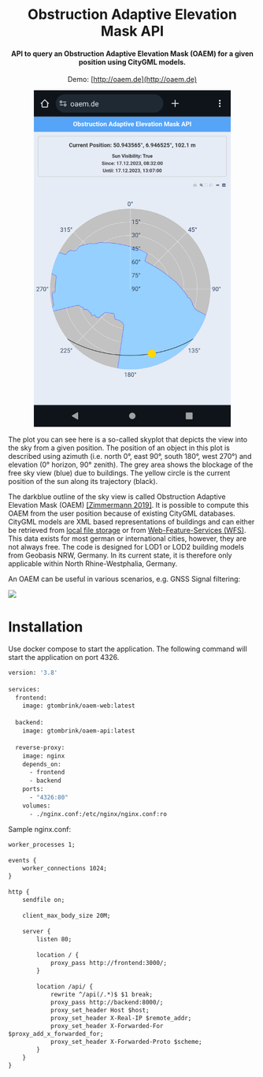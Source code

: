 <div align="center">
<h1>Obstruction Adaptive Elevation Mask API</h1>

#### API to query an Obstruction Adaptive Elevation Mask (OAEM) for a given position using CityGML models.

Demo: [http://oaem.de](http://oaem.de)

<img src="images/oaemapi.jpg" width=400/>
</div>

The plot you can see here is a so-called skyplot that depicts the view into the sky from a given position. The position of an object in this plot is described using azimuth (i.e. north 0°, east 90°, south 180°, west 270°) and elevation (0° horizon, 90° zenith). The grey area shows the blockage of the free sky view (blue) due to buildings. The yellow circle is the current position of the sun along its trajectory (black).

The darkblue outline of the sky view is called Obstruction Adaptive Elevation Mask (OAEM) [[Zimmermann 2019]](https://www.researchgate.net/publication/329833465_GPS-Multipath_Analysis_using_Fresnel-Zones). It is possible to compute this OAEM from the user position because of existing CityGML databases. CityGML models are XML based representations of buildings and can either be retrieved from [local file storage](https://www.opengeodata.nrw.de/produkte/geobasis/3dg/lod2_gml/lod2_gml/) or from [Web-Feature-Services (WFS)](https://www.wfs.nrw.de/geobasis/wfs_nw_3d-gebaeudemodell_lod1). This data exists for most german or international cities, however, they are not always free. The code is designed for LOD1 or LOD2 building models from Geobasis NRW, Germany. In its current state, it is therefore only applicable within North Rhine-Westphalia, Germany.

An OAEM can be useful in various scenarios, e.g. GNSS Signal filtering:

![](images/oaem.gif)


# Installation

Use docker compose to start the application. The following command will start the application on port 4326.

```bash
version: '3.8'

services:
  frontend:
    image: gtombrink/oaem-web:latest

  backend:
    image: gtombrink/oaem-api:latest

  reverse-proxy:
    image: nginx
    depends_on:
      - frontend
      - backend
    ports:
      - "4326:80"
    volumes:
      - ./nginx.conf:/etc/nginx/nginx.conf:ro
```

Sample nginx.conf:

```nginx
worker_processes 1;

events {
    worker_connections 1024;
}

http {
    sendfile on;

    client_max_body_size 20M;

    server {
        listen 80;

        location / {
            proxy_pass http://frontend:3000/;
        }

        location /api/ {
            rewrite ^/api(/.*)$ $1 break;
            proxy_pass http://backend:8000/;
            proxy_set_header Host $host;
            proxy_set_header X-Real-IP $remote_addr;
            proxy_set_header X-Forwarded-For $proxy_add_x_forwarded_for;
            proxy_set_header X-Forwarded-Proto $scheme;
        }
    }
}
